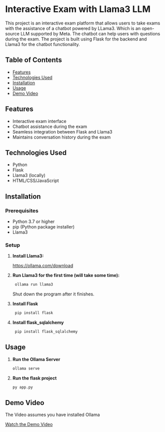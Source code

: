 # Interactive Exam with Llama3 LLM

This project is an interactive exam platform that allows users to take exams with the assistance of a chatbot powered by LLama3. Which is an open-source LLM supported by Meta. The chatbot can help users with questions during the exam. The project is built using Flask for the backend and Llama3 for the chatbot functionality.

## Table of Contents

- [Features](#features)
- [Technologies Used](#technologies-used)
- [Installation](#installation)
- [Usage](#usage)
- [Demo Video](#demo-video)

## Features

- Interactive exam interface
- Chatbot assistance during the exam
- Seamless integration between Flask and Llama3
- Maintains conversation history during the exam

## Technologies Used

- Python
- Flask
- Llama3 (locally)
- HTML/CSS/JavaScript

## Installation

### Prerequisites

- Python 3.7 or higher
- pip (Python package installer)
- Llama3

### Setup

1. **Install Llama3:**

    https://ollama.com/download

2. **Run Llama3 for the first time (will take some time):**
   ```bash
    ollama run llama3
    ```
   Shut down the program after it finishes.

3. **Install Flask**
   ```bash
    pip install flask
    ```
4. **Install flask_sqlalchemy**
   ```bash
    pip install flask_sqlalchemy
    ```

## Usage

1. **Run the Ollama Server**

    ```bash
    ollama serve
    ```
2. **Run the flask project**

    ```bash
    py app.py
    ```
## Demo Video
The Video assumes you have installed Ollama

[Watch the Demo Video](https://youtu.be/zP0V6YDwfeE)


